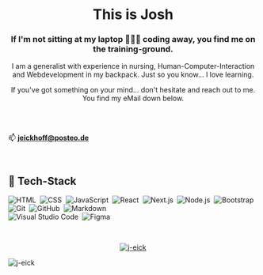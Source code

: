 <h1 align="center">This is Josh</h1>
<h3 align="center">If I'm not sitting at my laptop 🧑🏻‍💻 coding away, you find me on the training-ground.</h3>
<p align="center">I am a generalist with experience in nursing, Human-Computer-Interaction and Webdevelopment in my backpack. Just so you know... I love learning.
<p align="center">If you've got something on your mind... don't hesitate and reach out to me. You find my eMail down below.</p>
<br><br>

📫 **jeickhoff@posteo.de**

<br>

## 💾 Tech-Stack

![HTML](https://img.shields.io/badge/-HTML-05122A?style=flat&logo=HTML5)&nbsp;
![CSS](https://img.shields.io/badge/-CSS-05122A?style=flat&logo=CSS3&logoColor=1572B6)&nbsp;
![JavaScript](https://img.shields.io/badge/-JavaScript-05122A?style=flat&logo=javascript)&nbsp;
![React](https://img.shields.io/badge/-React-05122A?style=flat&logo=react)&nbsp;
![Next.js](https://img.shields.io/badge/-Next.js-05122A?style=flat&logo=next.js)&nbsp;
![Node.js](https://img.shields.io/badge/-Node.js-05122A?style=flat&logo=node.js)&nbsp;
![Bootstrap](https://img.shields.io/badge/-Bootstrap-05122A?style=flat&logo=bootstrap&logoColor=563D7C)\
![Git](https://img.shields.io/badge/-Git-05122A?style=flat&logo=git)&nbsp;
![GitHub](https://img.shields.io/badge/-GitHub-05122A?style=flat&logo=github)&nbsp;
![Markdown](https://img.shields.io/badge/-Markdown-05122A?style=flat&logo=markdown)\
![Visual Studio Code](https://img.shields.io/badge/-Visual%20Studio%20Code-05122A?style=flat&logo=visual-studio-code&logoColor=007ACC)&nbsp;
![Figma](https://img.shields.io/badge/-Figma-05122A?style=flat&logo=adobe-figma)

<br>

<p align="center">
<a href="https://github.com/j-eick">

  <img src="https://github-readme-stats.vercel.app/api?username=j-eick&show_icons=true&locale=en&theme=algolia" alt="j-eick" />
</a>
</p>

<p align="left"> <img src="https://komarev.com/ghpvc/?username=j-eick&label=Profile%20views&color=0e75b6&style=flat" alt="j-eick" /> </p>
